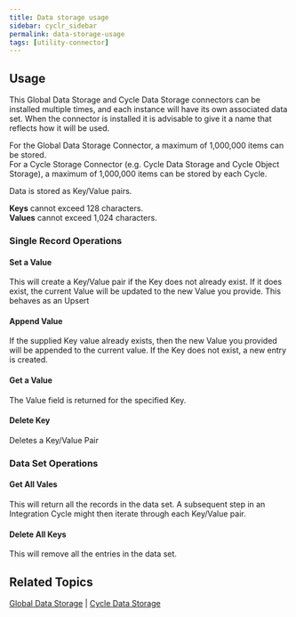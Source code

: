 ```yaml
---
title: Data storage usage
sidebar: cyclr_sidebar
permalink: data-storage-usage
tags: [utility-connector]
---
```


## Usage

This Global Data Storage and Cycle Data Storage connectors can be installed multiple times, and each instance will have its own associated data set.  When the connector is installed it is advisable to give it a name that reflects how it will be used.

For the Global Data Storage Connector, a maximum of 1,000,000 items can be stored.<br />
For a Cycle Storage Connector (e.g. Cycle Data Storage and Cycle Object Storage), a maximum of 1,000,000 items can be stored by each Cycle.

Data is stored as Key/Value pairs.

**Keys** cannot exceed 128 characters.  \
**Values** cannot exceed 1,024 characters.

### Single Record Operations

#### Set a Value
This will create a Key/Value pair if the Key does not already exist.  If it does exist, the current Value will be updated to the new Value you provide.  This behaves as an Upsert

#### Append Value
If the supplied Key value already exists, then the new Value you provided will be appended to the current value.  If the Key does not exist, a new entry is created.

#### Get a Value
The Value field is returned for the specified Key.

#### Delete Key
Deletes a Key/Value Pair

### Data Set Operations

#### Get All Vales
This will return all the records in the data set.  A subsequent step in an Integration Cycle might then iterate through each Key/Value pair.

#### Delete All Keys
This will remove all the entries in the data set.

## Related Topics

[Global Data Storage](./global-data-storage) | [Cycle Data Storage](./cycle-data-storage) 
